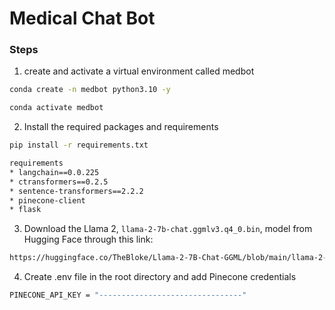 # Medical Chat Bot

### Steps

1. create and activate a virtual environment called medbot
```bash
conda create -n medbot python3.10 -y
```
```bash
conda activate medbot
```
2. Install the required packages and requirements
```bash
pip install -r requirements.txt
```
```bash
requirements
* langchain==0.0.225
* ctransformers==0.2.5
* sentence-transformers==2.2.2
* pinecone-client
* flask
```

3. Download the Llama 2, `llama-2-7b-chat.ggmlv3.q4_0.bin`, model from Hugging Face through this link:
```bash
https://huggingface.co/TheBloke/Llama-2-7B-Chat-GGML/blob/main/llama-2-7b-chat.ggmlv3.q4_0.bin
```
4. Create .env file in the root directory and add Pinecone credentials
```bash
PINECONE_API_KEY = "--------------------------------"
``` 

